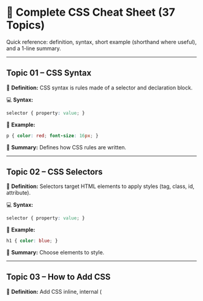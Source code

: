 # 📘 Complete CSS Cheat Sheet (37 Topics)

Quick reference: definition, syntax, short example (shorthand where useful), and a 1-line summary.

---

## Topic 01 – CSS Syntax

📌 **Definition:** CSS syntax is rules made of a selector and declaration block.

💻 **Syntax:**
```css
selector { property: value; }
```

📝 **Example:**
```css
p { color: red; font-size: 16px; }
```

📖 **Summary:** Defines how CSS rules are written.

---

## Topic 02 – CSS Selectors

📌 **Definition:** Selectors target HTML elements to apply styles (tag, class, id, attribute).

💻 **Syntax:**
```css
selector { property: value; }
```

📝 **Example:**
```css
h1 { color: blue; }
```

📖 **Summary:** Choose elements to style.

---

## Topic 03 – How to Add CSS

📌 **Definition:** Add CSS inline, internal (<style>), or external (<link>).

💻 **Syntax:**
```css
Inline, <style>, <link rel="stylesheet">
```

📝 **Example:**
```css
<p style="color:red;">Text</p>
```

📖 **Summary:** Three ways to attach CSS to HTML.

---

## Topic 04 – CSS Comments

📌 **Definition:** Comments document code and are ignored by browsers.

💻 **Syntax:**
```css
/* comment */
```

📝 **Example:**
```css
p { color: red; /* makes text red */ }
```

📖 **Summary:** Use comments to explain CSS.

---

## Topic 05 – CSS Errors

📌 **Definition:** Errors come from typos or invalid syntax; browsers skip invalid declarations.

💻 **Syntax:**
```css
property: value;
```

📝 **Example:**
```css
p { colr: red; } /* typo */
```

📖 **Summary:** Fix syntax to prevent errors.

---

## Topic 06 – CSS Colors

📌 **Definition:** Colors via names, HEX, RGB(A), HSL(A).

💻 **Syntax:**
```css
color: name|#hex|rgb()|hsl();
```

📝 **Example:**
```css
h1 { color: #ff0000; }
```

📖 **Summary:** Use suitable color formats for needs.

---

## Topic 07 – CSS Backgrounds

📌 **Definition:** Backgrounds include color, image, position, repeat and shorthand.

💻 **Syntax:**
```css
background: color image repeat position / size;
```

📝 **Example:**
```css
body { background: #fff url('img_tree.png') no-repeat right top; }
```

📖 **Summary:** Set element background using shorthand.

---

## Topic 08 – CSS Borders

📌 **Definition:** Borders set width, style, color; shorthand available.

💻 **Syntax:**
```css
border: width style color;
```

📝 **Example:**
```css
p { border: 2px solid #000; }
```

📖 **Summary:** Add visible edge around elements.

---

## Topic 09 – CSS Margins

📌 **Definition:** Margins create outer space outside an element.

💻 **Syntax:**
```css
margin: top right bottom left;
```

📝 **Example:**
```css
div { margin: 10px 20px; }
```

📖 **Summary:** Controls spacing between elements.

---

## Topic 10 – CSS Padding

📌 **Definition:** Padding creates inner space between content and border.

💻 **Syntax:**
```css
padding: top right bottom left;
```

📝 **Example:**
```css
div { padding: 10px 20px; }
```

📖 **Summary:** Controls inner spacing of elements.

---

## Topic 11 – Height, Width & Max-width

📌 **Definition:** Set element dimensions and limit growth using max-width.

💻 **Syntax:**
```css
width: value; height: value; max-width: value;
```

📝 **Example:**
```css
img { width:100px; height:auto; max-width:100%; }
```

📖 **Summary:** Define and constrain element size.

---

## Topic 12 – CSS Box Model

📌 **Definition:** Box model = content + padding + border + margin; box-sizing alters calculations.

💻 **Syntax:**
```css
content + padding + border + margin
```

📝 **Example:**
```css
div { box-sizing: border-box; width: 200px; padding: 10px; }
```

📖 **Summary:** Explains sizing and spacing of elements.

---

## Topic 13 – CSS Outline

📌 **Definition:** Outline is drawn outside the border and doesn't affect layout.

💻 **Syntax:**
```css
outline: width style color;
```

📝 **Example:**
```css
button:focus { outline: 3px solid orange; }
```

📖 **Summary:** Highlight elements without changing layout.

---

## Topic 14 – CSS Text

📌 **Definition:** Text properties control alignment, decoration, spacing and transform.

💻 **Syntax:**
```css
color, text-align, text-decoration, letter-spacing;
```

📝 **Example:**
```css
p { text-align:center; text-decoration: underline; }
```

📖 **Summary:** Style textual content.

---

## Topic 15 – CSS Fonts

📌 **Definition:** Fonts set family, weight, style, size and fallbacks.

💻 **Syntax:**
```css
font-family: value; font-size: value; font-weight: value;
```

📝 **Example:**
```css
p { font: 16px/1.5 'Arial', sans-serif; }
```

📖 **Summary:** Control typography appearance.

---

## Topic 16 – CSS Icons

📌 **Definition:** Icons via icon fonts (Font Awesome) or SVGs and background images.

💻 **Syntax:**
```css
use <i> or SVG or background-image
```

📝 **Example:**
```css
<i class='fa fa-user'></i>
```

📖 **Summary:** Use scalable icons for UI.

---

## Topic 17 – CSS Links

📌 **Definition:** Style link states: normal, visited, hover, active, focus.

💻 **Syntax:**
```css
a:link, a:visited, a:hover, a:active, a:focus
```

📝 **Example:**
```css
a:hover { color: red; }
```

📖 **Summary:** Differentiate link interaction states.

---

## Topic 18 – CSS Lists

📌 **Definition:** Style bullets, numbers and list layout.

💻 **Syntax:**
```css
list-style-type: value; list-style-position: value;
```

📝 **Example:**
```css
ul { list-style-type: square; }
```

📖 **Summary:** Control list markers and spacing.

---

## Topic 19 – CSS Tables

📌 **Definition:** Style table borders, spacing, and layout.

💻 **Syntax:**
```css
border-collapse: value; border-spacing: value;
```

📝 **Example:**
```css
table { border-collapse: collapse; }
```

📖 **Summary:** Customize table appearance.

---

## Topic 20 – CSS Display

📌 **Definition:** Display property defines how an element is displayed in the flow.

💻 **Syntax:**
```css
display: block|inline|inline-block|flex|grid|none;
```

📝 **Example:**
```css
div { display: flex; }
```

📖 **Summary:** Determines layout model for elements.

---

## Topic 21 – CSS Max-width

📌 **Definition:** Max-width limits element width for responsive layouts.

💻 **Syntax:**
```css
max-width: value;
```

📝 **Example:**
```css
.container { max-width: 1200px; width: 100%; }
```

📖 **Summary:** Keeps layout within readable width.

---

## Topic 22 – CSS Positioning

📌 **Definition:** Position controls how elements are placed on the page.

💻 **Syntax:**
```css
position: static|relative|absolute|fixed|sticky;
```

📝 **Example:**
```css
div { position: absolute; top:10px; left:20px; }
```

📖 **Summary:** Controls placement and stacking.

---

## Topic 23 – CSS z-index

📌 **Definition:** z-index sets stacking order of positioned elements.

💻 **Syntax:**
```css
z-index: integer;
```

📝 **Example:**
```css
.modal { position: fixed; z-index: 9999; }
```

📖 **Summary:** Manage which elements sit on top.

---

## Topic 24 – CSS Overflow

📌 **Definition:** Overflow handles content outside an element's box.

💻 **Syntax:**
```css
overflow: visible|hidden|scroll|auto;
```

📝 **Example:**
```css
div { overflow: auto; }
```

📖 **Summary:** Controls scrollbars and clipping.

---

## Topic 25 – CSS Float

📌 **Definition:** Float moves elements left or right and allows text wrap.

💻 **Syntax:**
```css
float: left|right|none;
```

📝 **Example:**
```css
img { float: right; margin: 0 0 10px 10px; }
```

📖 **Summary:** Wrap text around elements.

---

## Topic 26 – CSS Inline-Block

📌 **Definition:** inline-block flows inline but accepts width/height.

💻 **Syntax:**
```css
display: inline-block;
```

📝 **Example:**
```css
div { display: inline-block; width: 200px; }
```

📖 **Summary:** Useful for horizontal layout of blocks.

---

## Topic 27 – CSS Align

📌 **Definition:** Alignment via text-align, vertical-align, or flex/grid properties.

💻 **Syntax:**
```css
text-align:center; align-items:center; justify-content:center;
```

📝 **Example:**
```css
.center { text-align:center; } .flex { display:flex; align-items:center; justify-content:center; }
```

📖 **Summary:** Align items horizontally/vertically.

---

## Topic 28 – CSS Combinators

📌 **Definition:** Combinators describe relationships between selectors.

💻 **Syntax:**
```css
A B, A > B, A + B, A ~ B
```

📝 **Example:**
```css
div > p { color: red; }
```

📖 **Summary:** Style elements based on hierarchy.

---

## Topic 29 – CSS Pseudo-classes

📌 **Definition:** Pseudo-classes target element states or structural positions.

💻 **Syntax:**
```css
:hover, :focus, :first-child, :nth-child()
```

📝 **Example:**
```css
li:nth-child(2) { color: red; }
```

📖 **Summary:** Apply styles based on state or position.

---

## Topic 30 – CSS Pseudo-elements

📌 **Definition:** Pseudo-elements style parts of elements or insert content.

💻 **Syntax:**
```css
::before, ::after, ::first-line, ::first-letter
```

📝 **Example:**
```css
p::before { content: 'Note: '; }
```

📖 **Summary:** Target sub-parts of an element.

---

## Topic 31 – CSS Opacity

📌 **Definition:** Opacity sets element transparency between 0 (transparent) and 1 (opaque).

💻 **Syntax:**
```css
opacity: 0..1;
```

📝 **Example:**
```css
img { opacity: 0.6; }
```

📖 **Summary:** Control transparency and layering effects.

---

## Topic 32 – CSS Units

📌 **Definition:** Units measure lengths: absolute (px, cm) and relative (em, rem, %, vw, vh).

💻 **Syntax:**
```css
px, em, rem, %, vw, vh, vmin, vmax
```

📝 **Example:**
```css
h1 { font-size: 2rem; } div { width: 50%; }
```

📖 **Summary:** Pick units for responsiveness.

---

## Topic 33 – CSS !important

📌 **Definition:** Forces a declaration to have highest priority; use sparingly.

💻 **Syntax:**
```css
property: value !important;
```

📝 **Example:**
```css
p { color: red !important; }
```

📖 **Summary:** Overrides other rules; avoid overuse.

---

## Topic 34 – CSS Math Functions

📌 **Definition:** calc(), min(), max(), clamp() let you compute values in CSS.

💻 **Syntax:**
```css
calc(expr), min(...), max(...), clamp(min, val, max)
```

📝 **Example:**
```css
div { width: calc(100% - 50px); }
```

📖 **Summary:** Create dynamic, calculated values.

---

## Topic 35 – CSS Math Functions (advanced)

📌 **Definition:** Use clamp/min/max for fluid typography and responsive sizing.

💻 **Syntax:**
```css
clamp(min, preferred, max)
```

📝 **Example:**
```css
h1 { font-size: clamp(1.5rem, 3vw, 3rem); }
```

📖 **Summary:** Bound responsive values between limits.

---

## Topic 36 – Optimizing CSS

📌 **Definition:** Reduce file size and improve performance (minify, combine, use shorthand).

💻 **Syntax:**
```css
minify, combine, use shorthand properties
```

📝 **Example:**
```css
/* shorthand */ margin:10px 20px; /* combine files & cache */
```

📖 **Summary:** Faster load times and better UX.

---

## Topic 37 – CSS Accessibility Styling

📌 **Definition:** Design for readability and inclusive UX: contrast, focus, reduced motion.

💻 **Syntax:**
```css
high-contrast colors, focus outlines, prefers-reduced-motion
```

📝 **Example:**
```css
button:focus { outline: 3px solid #ff9800; }
```

📖 **Summary:** Make sites usable for all users.

---

